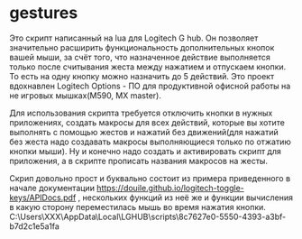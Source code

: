 # gestures
Это скрипт написанный на lua для Logitech G hub. Он позволяет значительно расширить функциональность дополнительных кнопок вашей мыши, за счёт того, что назначенное действие выполняется только после считывания жеста между нажатием и отпускаем кнопки. То есть на одну кнопку можно назначить до 5 действий. Это проект вдохнавлен Logitech Options - ПО для продуктивной офисной работы на не игровых мышках(M590, MX master). 

 Для использования скрипта требуется отключить кнопки в нужных приложениях, создать макросы для всех действий, которые вы хотите выполнять с помощью жестов и нажатий без движений(для нажатий без жеста надо создавать макросы выполняющиеся только по отжатию кнопки мыши). Ну и конечно надо создать и активировать скрипт для приложения, а в скрипте прописать названия макросов на жесты.
 

Скрип довольно прост и буквально состоит из примера приведенного в начале документации https://douile.github.io/logitech-toggle-keys/APIDocs.pdf , нескольких функций из неё же и функции вычисления в какую  сторону переместилась мышь во время нажатия кнопки. 
C:\Users\XXX\AppData\Local\LGHUB\scripts\8c7627e0-5550-4393-a3bf-b7d2c1e5a1fa

